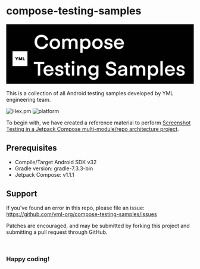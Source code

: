 # compose-testing-samples

![y-compose-testing-samples](compose-testing-samples.jpeg)

This is a collection of all Android testing samples developed by YML engineering team.


![Hex.pm](https://img.shields.io/hexpm/l/plug) ![platform](https://img.shields.io/badge/platform--compatibility-android-brightgreen)


To begin with, we have created a reference material to perform [Screenshot Testing in a Jetpack Compose multi-module/repo architecture project](https://github.com/yml-org/compose-testing-samples/wiki).


## Prerequisites
- Compile/Target Android SDK v32
- Gradle version: gradle-7.3.3-bin
- Jetpack Compose: v1.1.1


## Support

If you've found an error in this repo, please file an issue: https://github.com/yml-org/compose-testing-samples/issues

Patches are encouraged, and may be submitted by forking this project and submitting a pull request through GitHub. 

<br/>

### Happy coding!


